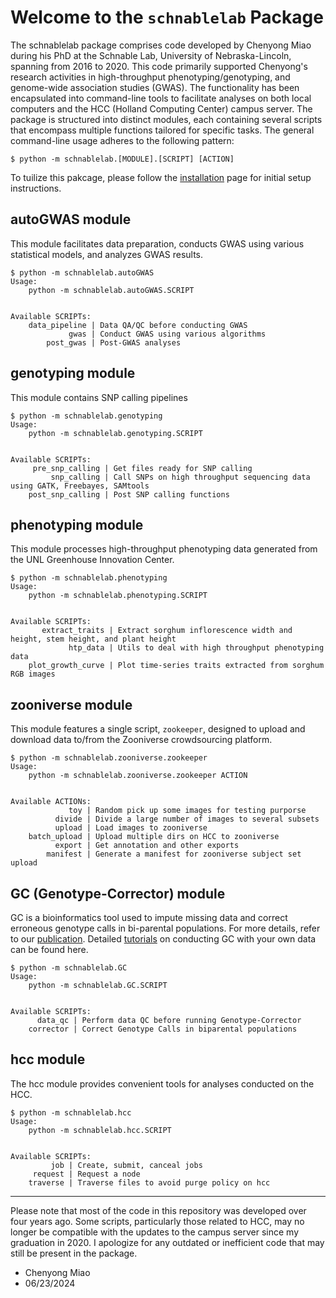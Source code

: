 # Welcome to the `schnablelab` Package

The schnablelab package comprises code developed by Chenyong Miao during his PhD at the Schnable Lab, University of Nebraska-Lincoln, spanning from 2016 to 2020. This code primarily supported Chenyong's research activities in high-throughput phenotyping/genotyping, and genome-wide association studies (GWAS). The functionality has been encapsulated into command-line tools to facilitate analyses on both local computers and the HCC (Holland Computing Center) campus server. The package is structured into distinct modules, each containing several scripts that encompass multiple functions tailored for specific tasks. The general command-line usage adheres to the following pattern:

```
$ python -m schnablelab.[MODULE].[SCRIPT] [ACTION]
```

To tuilize this pakcage, please follow the [installation](installation.md) page for initial setup instructions.

## autoGWAS module

This module facilitates data preparation, conducts GWAS using various statistical models, and analyzes GWAS results.

```
$ python -m schnablelab.autoGWAS
Usage:
    python -m schnablelab.autoGWAS.SCRIPT


Available SCRIPTs:
    data_pipeline | Data QA/QC before conducting GWAS
             gwas | Conduct GWAS using various algorithms
        post_gwas | Post-GWAS analyses
```

## genotyping module

This module contains SNP calling pipelines

```
$ python -m schnablelab.genotyping
Usage:
    python -m schnablelab.genotyping.SCRIPT


Available SCRIPTs:
     pre_snp_calling | Get files ready for SNP calling
         snp_calling | Call SNPs on high throughput sequencing data using GATK, Freebayes, SAMtools
    post_snp_calling | Post SNP calling functions
```

## phenotyping module

This module processes high-throughput phenotyping data generated from the UNL Greenhouse Innovation Center.

```
$ python -m schnablelab.phenotyping
Usage:
    python -m schnablelab.phenotyping.SCRIPT


Available SCRIPTs:
       extract_traits | Extract sorghum inflorescence width and height, stem height, and plant height
             htp_data | Utils to deal with high throughput phenotyping data
    plot_growth_curve | Plot time-series traits extracted from sorghum RGB images
```

## zooniverse module

This module features a single script, `zookeeper`, designed to upload and download data to/from the Zooniverse crowdsourcing platform.

```
$ python -m schnablelab.zooniverse.zookeeper
Usage:
    python -m schnablelab.zooniverse.zookeeper ACTION


Available ACTIONs:
             toy | Random pick up some images for testing purporse
          divide | Divide a large number of images to several subsets
          upload | Load images to zooniverse
    batch_upload | Upload multiple dirs on HCC to zooniverse
          export | Get annotation and other exports
        manifest | Generate a manifest for zooniverse subject set upload
```

## GC (Genotype-Corrector) module

GC is a bioinformatics tool used to impute missing data and correct erroneous genotype calls in bi-parental populations. For more details, refer to our [publication](https://doi.org/10.1038/s41598-018-28294-0). Detailed [tutorials](gc_tutorial.md) on conducting GC with your own data can be found here.

```
$ python -m schnablelab.GC
Usage:
    python -m schnablelab.GC.SCRIPT


Available SCRIPTs:
      data_qc | Perform data QC before running Genotype-Corrector
    corrector | Correct Genotype Calls in biparental populations
```

## hcc module

The hcc module provides convenient tools for analyses conducted on the HCC.

```
$ python -m schnablelab.hcc
Usage:
    python -m schnablelab.hcc.SCRIPT


Available SCRIPTs:
         job | Create, submit, canceal jobs
     request | Request a node
    traverse | Traverse files to avoid purge policy on hcc
```

---

Please note that most of the code in this repository was developed over four years ago. Some scripts, particularly those related to HCC, may no longer be compatible with the updates to the campus server since my graduation in 2020. I apologize for any outdated or inefficient code that may still be present in the package.

- Chenyong Miao
- 06/23/2024
